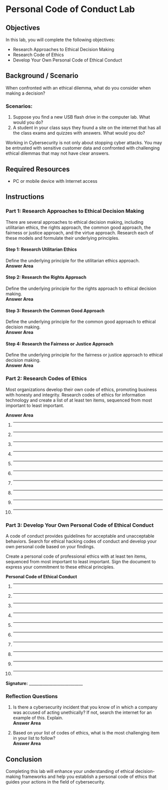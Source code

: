# Personal Code of Conduct Lab

## Objectives
In this lab, you will complete the following objectives:
- Research Approaches to Ethical Decision Making
- Research Code of Ethics
- Develop Your Own Personal Code of Ethical Conduct

## Background / Scenario
When confronted with an ethical dilemma, what do you consider when making a decision?

### Scenarios:
1. Suppose you find a new USB flash drive in the computer lab. What would you do?
2. A student in your class says they found a site on the internet that has all the class exams and quizzes with answers. What would you do?

Working in Cybersecurity is not only about stopping cyber attacks. You may be entrusted with sensitive customer data and confronted with challenging ethical dilemmas that may not have clear answers.

## Required Resources
- PC or mobile device with Internet access

## Instructions

### Part 1: Research Approaches to Ethical Decision Making

There are several approaches to ethical decision making, including utilitarian ethics, the rights approach, the common good approach, the fairness or justice approach, and the virtue approach. Research each of these models and formulate their underlying principles.

#### Step 1: Research Utilitarian Ethics
Define the underlying principle for the utilitarian ethics approach.  
**Answer Area**  
<!----><!---->

#### Step 2: Research the Rights Approach
Define the underlying principle for the rights approach to ethical decision making.  
**Answer Area**  
<!----><!---->

#### Step 3: Research the Common Good Approach
Define the underlying principle for the common good approach to ethical decision making.  
**Answer Area**  
<!----><!---->

#### Step 4: Research the Fairness or Justice Approach
Define the underlying principle for the fairness or justice approach to ethical decision making.  
**Answer Area**  
<!----><!---->

### Part 2: Research Codes of Ethics

Most organizations develop their own code of ethics, promoting business with honesty and integrity. Research codes of ethics for information technology and create a list of at least ten items, sequenced from most important to least important.

**Answer Area**  
1. __________________________________________________________  
2. __________________________________________________________  
3. __________________________________________________________  
4. __________________________________________________________  
5. __________________________________________________________  
6. __________________________________________________________  
7. __________________________________________________________  
8. __________________________________________________________  
9. __________________________________________________________  
10. __________________________________________________________  

### Part 3: Develop Your Own Personal Code of Ethical Conduct

A code of conduct provides guidelines for acceptable and unacceptable behaviors. Search for ethical hacking codes of conduct and develop your own personal code based on your findings.

Create a personal code of professional ethics with at least ten items, sequenced from most important to least important. Sign the document to express your commitment to these ethical principles.

**Personal Code of Ethical Conduct**  
1. __________________________________________________________  
2. __________________________________________________________  
3. __________________________________________________________  
4. __________________________________________________________  
5. __________________________________________________________  
6. __________________________________________________________  
7. __________________________________________________________  
8. __________________________________________________________  
9. __________________________________________________________  
10. __________________________________________________________  

**Signature:** ___________________________

### Reflection Questions

1. Is there a cybersecurity incident that you know of in which a company was accused of acting unethically? If not, search the internet for an example of this. Explain.  
**Answer Area**  
<!----><!---->

2. Based on your list of codes of ethics, what is the most challenging item in your list to follow?  
**Answer Area**  
<!----><!---->

## Conclusion
Completing this lab will enhance your understanding of ethical decision-making frameworks and help you establish a personal code of ethics that guides your actions in the field of cybersecurity.
